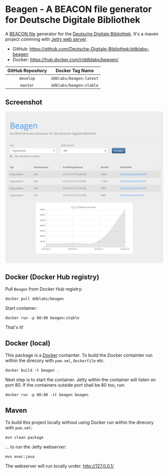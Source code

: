 # Beagen - A BEACON file generator for Deutsche Digitale Bibliothek
A [BEACON file](http://gbv.github.io/beaconspec/beacon.html) generator for the [Deutsche Digitale Bibliothek](https://www.deutsche-digitale-bibliothek.de/). It's a maven project comming with [Jetty web server](http://www.eclipse.org/jetty/).

- GitHub: https://github.com/Deutsche-Digitale-Bibliothek/ddblabs-beagen
- Docker: https://hub.docker.com/r/ddblabs/beagen/

| GitHub Repository | Docker Tag Name         |
|:-----------------:|:-----------------------:|
| `develop`         | `ddblabs/beagen:latest` |
| `master`          | `ddblabs/beagen:stable` |

## Screenshot
![Screenshot of Beagen](https://github.com/mbuechner/beagen/blob/master/beagen.png "Beagen")

## Docker (Docker Hub registry)
Pull `Beagen` from Docker Hub registry:
```
docker pull ddblabs/beagen
```
Start container:
```
docker run -p 80:80 beagen:stable
```
That's it!

## Docker (local)
This package is a [Docker](https://www.docker.com/) containter. To build the Docker containter run within the direcory with `pom.xml`, `Dockerfile` etc.
```
docker build -t beagen .
```
Next step is to start the container. Jetty within the container will listen on port 80. If the containers outside port shall be 80 too, run:
```
docker run -p 80:80 -it beagen beagen
```

## Maven
To build this project locally without using Docker run within the direcory with `pom.xml`:
```
mvn clean package
```
... to run the Jetty webserver:
```
mvn exec:java
```
The webserver will run locally under: http://127.0.0.1/
